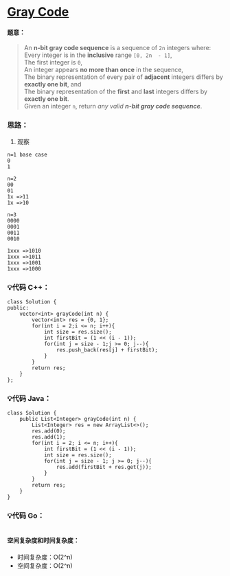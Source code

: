 



# [Gray Code](https://leetcode.com/explore/featured/card/july-leetcoding-challenge-2021/608/week-1-july-1st-july-7th/3799/)




#### 题意：
> An  **n-bit gray code sequence**  is a sequence of  `2n`  integers where: <br/>
>   Every integer is in the  **inclusive**  range  `[0, 2n  - 1]`,<br/>
>   The first integer is  `0`,<br/>
>   An integer appears  **no more than once**  in the sequence,<br/>
>  The binary representation of every pair of  **adjacent**  integers differs by  **exactly one bit**, and<br/>
>   The binary representation of the  **first**  and  **last**  integers differs by  **exactly one bit**.<br/>
> Given an integer  `n`, return  _any valid  **n-bit gray code sequence**_.





### 思路：
1. 观察

```
n=1 base case
0
1

n=2
00
01
1x =>11
1x =>10

n=3
0000
0001
0011
0010

1xxx =>1010
1xxx =>1011
1xxx =>1001
1xxx =>1000

```



### :bulb:代码 C++：
```
class Solution {
public:
    vector<int> grayCode(int n) {
        vector<int> res = {0, 1};
        for(int i = 2;i <= n; i++){
            int size = res.size();
            int firstBit = (1 << (i - 1));
            for(int j = size - 1;j >= 0; j--){
                res.push_back(res[j] + firstBit);
            }
        }
        return res;
    }
};
```

### :bulb:代码 Java：
```
class Solution {
    public List<Integer> grayCode(int n) {
        List<Integer> res = new ArrayList<>();
        res.add(0);
        res.add(1);
        for(int i = 2; i <= n; i++){
            int firstBit = (1 << (i - 1));
            int size = res.size();
            for(int j = size - 1; j >= 0; j--){
                res.add(firstBit + res.get(j));
            }
        }
        return res;
    }
}

```

### :bulb:代码 Go：
```

```

#### 空间复杂度和时间复杂度：
  - 时间复杂度：O(2^n)
  - 空间复杂度：O(2^n)
<br/><br/>







